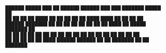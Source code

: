 ██████   █████  ███    ██ ██████   ██████  ███    ███ ███████  █████  ██       
██   ██ ██   ██ ████   ██ ██   ██ ██    ██ ████  ████ ██      ██   ██ ██       
██████  ███████ ██ ██  ██ ██   ██ ██    ██ ██ ████ ██ █████   ███████ ██       
██   ██ ██   ██ ██  ██ ██ ██   ██ ██    ██ ██  ██  ██ ██      ██   ██ ██       
██   ██ ██   ██ ██   ████ ██████   ██████  ██      ██ ███████ ██   ██ ███████  
